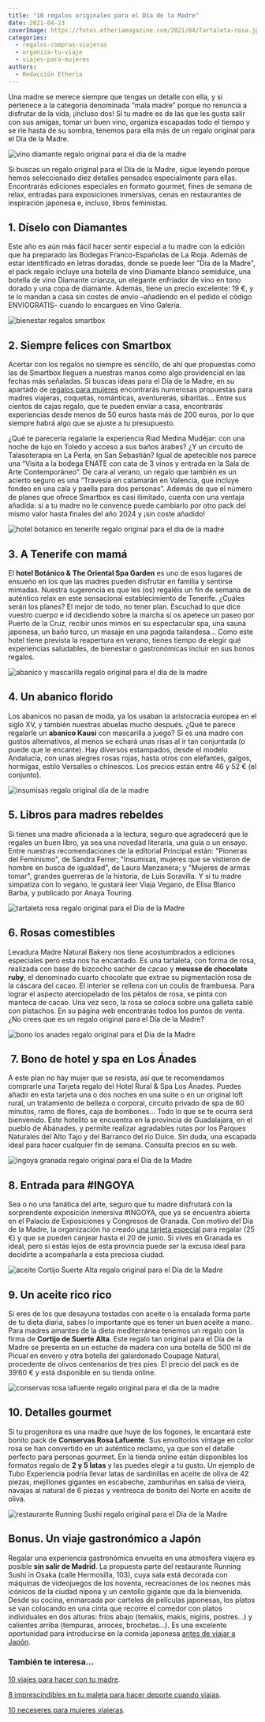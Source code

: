 ```yaml
---
title: "10 regalos originales para el Día de la Madre"
date: 2021-04-23
coverImage: https://fotos.etheriamagazine.com/2021/04/Tartaleta-rosa.jpg
categories: 
  - regalos-compras-viajeras
  - organiza-tu-viaje
  - viajes-para-mujeres
authors: 
  - Redacción Etheria
---
```


Una madre se merece siempre que tengas un detalle con ella, y si pertenece a la 
categoría denominada “mala madre” porque no renuncia a disfrutar de la vida, ¡incluso 
dos! Si tu madre es de las que les gusta salir con sus amigas, tomar un buen vino, 
organiza escapadas todo el tiempo y se ríe hasta de su sombra, tenemos para ella más de 
un regalo original para el Día de la Madre. 

![vino diamante regalo original para el dia de la madre](https://fotos.etheriamagazine.com/2021/04/vino-diamante-dia-madre-859x1024.jpg "Pack Diamante para el Día de la Madre.")

Si buscas un regalo original para el Día de la Madre, sigue leyendo porque hemos 
seleccionado diez detalles pensados especialmente para ellas. Encontrarás ediciones 
especiales en formato gourmet, fines de semana de relax, entradas para exposiciones 
inmersivas, cenas en restaurantes de inspiración japonesa e, incluso, libros feministas. 

## 1\. Díselo con Diamantes

Este año es aún más fácil hacer sentir especial a tu madre con la edición que ha 
preparado las Bodegas Franco-Españolas de La Rioja. Además de estar identificado en 
letras doradas, donde se puede leer "Día de la Madre", el pack regalo incluye una 
botella de vino Diamante blanco semidulce, una botella de vino Diamante crianza, un 
elegante enfriador de vino en tono dorado y una copa de diamante. Además, tiene un 
precio excelente: 19 €, y te lo mandan a casa sin costes de envío –añadiendo en el 
pedido el código ENVIOGRATIS– cuando lo encargues en Vino Galería. 

![bienestar regalos smartbox](https://fotos.etheriamagazine.com/2021/04/regalos-originales-mujeres.jpg "Regalos originales de Smartbox.© Alain Caishan")

## 2\. Siempre felices con Smartbox

Acertar con los regalos no siempre es sencillo, de ahí que propuestas como las de 
Smartbox lleguen a nuestras manos como algo providencial en las fechas más señaladas. Si 
buscas ideas para el Día de la Madre, en su apartado de [regalos para 
mujeres](https://www.smartbox.com/es/caja-regalo-para-ella/) encontrarás numerosas 
propuestas para madres viajeras, coquetas, románticas, aventureras, sibaritas… Entre sus 
cientos de cajas regalo, que te pueden enviar a casa, encontrarás experiencias desde 
menos de 50 euros hasta más de 200 euros, por lo que siempre habrá algo que se ajuste a 
tu presupuesto. 

¿Qué te parecería regalarle la experiencia Riad Medina Mudéjar: con una noche de lujo en 
Toledo y acceso a sus baños árabes? ¿Y un circuito de Talasoterapia en La Perla, en San 
Sebastián? Igual de apetecible nos parece una “Visita a la bodega ENATE con cata de 3 
vinos y entrada en la Sala de Arte Contemporáneo”. De cara al verano, un regalo que 
también es un acierto seguro es una “Travesía en catamarán en Valencia, que incluye 
fondeo en una cala y paella para dos personas”. Además de que el número de planes que 
ofrece Smartbox es casi ilimitado, cuenta con una ventaja añadida: si a tu madre no le 
convence puede cambiarlo por otro pack del mismo valor hasta finales del año 2024 y ¡sin 
coste añadido! 

![hotel botanico en tenerife regalo original para el dia de la madre](https://fotos.etheriamagazine.com/2021/04/hotel-botanico-Bill-Clinton-Suite-Jacuzzi.jpg "Suite con jacuzzi Bill Clinton, del Hotel Botánico.")

## 3\. A Tenerife con mamá

El **hotel Botánico & The Oriental Spa Garden** es uno de esos lugares de ensueño en los 
que las madres pueden disfrutar en familia y sentirse mimadas. Nuestra sugerencia es que 
les (os) regaléis un fin de semana de auténtico relax en este sensacional 
establecimiento de Tenerife. ¿Cuáles serán los planes? El mejor de todo, no tener plan. 
Escuchad lo que dice vuestro cuerpo e id decidiendo sobre la marcha si os apetece un 
paseo por Puerto de la Cruz, recibir unos mimos en su espectacular spa, una sauna 
japonesa, un baño turco, un masaje en una pagoda tailandesa… Como este hotel tiene 
prevista la reapertura en verano, tienes tiempo de elegir qué experiencias saludables, 
de bienestar o gastronómicas incluir en sus bonos regalos. 

![abanico y mascarilla regalo original para el dia de la madre](https://fotos.etheriamagazine.com/2021/04/pack-andalucia-abanico-regalo.jpg "Pack Kausi Andalucía de abanico y mascarilla.")

## 4\. Un abanico florido

Los abanicos no pasan de moda, ya los usaban la aristocracia europea en el siglo XV, y 
también nuestras abuelas mucho después. ¿Qué te parece regalarle un **abanico Kausi** 
con mascarilla a juego? Si es una madre con gustos alternativos, al menos se echará unas 
risas al ir tan conjuntada (o puede que le encante). Hay diversos estampados, desde el 
modelo Andalucía, con unas alegres rosas rojas, hasta otros con elefantes, galgos, 
hormigas, estilo Versalles o chinescos. Los precios están entre 46 y 52 € (el conjunto). 

![insumisas regalo original dia de la madre](https://fotos.etheriamagazine.com/2021/04/insumisas-libro-feminista-691x1024.jpg "Libro Insumisas. Ed. Principal")

## 5\. Libros para madres rebeldes

Si tienes una madre aficionada a la lectura, seguro que agradecerá que le regales un 
buen libro, ya sea una novedad literaria, una guía o un ensayo. Entre nuestras 
recomendaciones de la editorial Principal están: "Pioneras del Feminismo", de Sandra 
Ferrer; "Insumisas, mujeres que se vistieron de hombre en busca de igualdad", de Laura 
Manzanera; y "Mujeres de armas tomar", grandes guerreras de la historia, de Luis 
Soravilla. Y si tu madre simpatiza con lo vegano, le gustará leer Viaja Vegano, de Elisa 
Blanco Barba, y publicado por Anaya Touring. 

![tartaleta rosa regalo original para el Dia de la Madre](https://fotos.etheriamagazine.com/2021/04/Tartaleta-rosa.jpg "Tartaleta en forma de rosa de Levadura Madre.")

## 6\. Rosas comestibles

Levadura Madre Natural Bakery nos tiene acostumbrados a ediciones especiales pero esta 
nos ha encantado. Es una tartaleta, con forma de rosa, realizada con base de bizcocho 
sacher de cacao y **mousse de chocolate ruby**, el denominado cuarto chocolate que 
extrae su pigmentación rosa de la cáscara del cacao. El interior se rellena con un 
coulis de frambuesa. Para lograr el aspecto aterciopelado de los pétalos de rosa, se 
pinta con manteca de cacao. Una vez seco, la rosa se coloca sobre una galleta sablé con 
pistachos. En su página web encontrarás todos los puntos de venta. ¿No crees que es un 
regalo original para el Día de la Madre? 

![bono los anades regalo original para el Dia de la Madre](https://fotos.etheriamagazine.com/2019/07/Hotel-Los-anades-guadalajara.jpg "Fachada del hotel rural Los Ánades.")

##  7. Bono de hotel y spa en Los Ánades

A este plan no hay mujer que se resista, así que te recomendamos comprarle una Tarjeta 
regalo del Hotel Rural & Spa Los Ánades. Puedes añadir en esta tarjeta una o dos noches 
en una suite o en un original loft rural, un tratamiento de belleza o corporal, circuito 
privado de spa de 60 minutos, ramo de flores, caja de bombones… Todo lo que se te ocurra 
será bienvenido. Este hotelito se encuentra en la provincia de Guadalajara, en el pueblo 
de Abánades, y permite realizar agradables rutas por los Parques Naturales del Alto Tajo 
y del Barranco del río Dulce. Sin duda, una escapada ideal para hacer cualquier fin de 
semana. Consulta precios en su web. 

![ingoya granada regalo original para el Dia de la Madre](https://fotos.etheriamagazine.com/2021/04/expo-inngoya-granada.jpg "Exposición inmersiva #INGOYA, en Granada.")

## 8\. Entrada para #INGOYA

Sea o no una fanática del arte, seguro que tu madre disfrutará con la sorprendente 
exposición inmersiva #INGOYA, que ya se encuentra abierta en el Palacio de Exposiciones 
y Congresos de Granada. Con motivo del Día de la Madre, la organización ha creado [una 
tarjeta especial](http://www.ingoya.com/) para regalar (25 €) y que se pueden canjear 
hasta el 20 de junio. Si vives en Granada es ideal, pero si estás lejos de esta 
provincia puede ser la excusa ideal para decidirte a acompañarla a esta preciosa ciudad. 

![aceite Cortijo Suerte Alta regalo original para el Dia de la Madre](https://fotos.etheriamagazine.com/2021/04/aceite-suerte-Alta.jpg "Pack de aceite del Cortijo Suerte Alta.")

## 9\. Un aceite rico rico

Si eres de los que desayuna tostadas con aceite o la ensalada forma parte de tu dieta 
diaria, sabes lo importante que es tener un buen aceite a mano. Para madres amantes de 
la dieta mediterránea tenemos un regalo con la firma de **Cortijo de Suerte Alta**. Este 
regalo tan original para el Día de la Madre se presenta en un estuche de madera con una 
botella de 500 ml de Picual en envero y otra botella del galardonado Coupage Natural, 
procedente de olivos centenarios de tres pies. El precio del pack es de 39’60 € y está 
disponible en su tienda online. 

![conservas rosa lafuente regalo original para el dia de la madre](https://fotos.etheriamagazine.com/2021/04/Rosa-Lafuente-latas.jpg "Conservas de Rosa Lafuente.")

## 10\. Detalles gourmet

Si tu progenitora es una madre que huye de los fogones, le encantará este bonito pack de 
**Conservas Rosa Lafuente**. Sus envoltorios vintage en color rosa se han convertido en 
un auténtico reclamo, ya que son el detalle perfecto para personas gourmet. En la tienda 
online están disponibles los formatos regalo de **2 y 5 latas** y las puedes elegir a tu 
gusto. Un ejemplo de Tubo Experiencia podría llevar latas de sardinillas en aceite de 
oliva de 42 piezas, mejillones gigantes en escabeche, zamburiñas en salsa de vieira, 
navajas al natural de 6 piezas y ventresca de bonito del Norte en aceite de oliva. 

![restaurante Running Sushi regalo original para el Dia de la Madre](https://fotos.etheriamagazine.com/2021/04/restaurante-running-sushi.jpg "Restaurante Running Sushi, en Madrid.")

## Bonus. Un viaje gastronómico a Japón

Regalar una experiencia gastronómica envuelta en una atmósfera viajera es posible **sin 
salir de Madrid**. La propuesta parte del restaurante Running Sushi in Osaka (calle 
Hermosilla, 103), cuya sala está decorada con máquinas de videojuegos de los noventa, 
recreaciones de los neones más icónicos de la ciudad nipona y un centollo gigante que da 
la bienvenida. Desde su cocina, enmarcada por carteles de películas japonesas, los 
platos se van colocando en una cinta que recorre el comedor con platos individuales en 
dos alturas: fríos abajo (temakis, makis, nigiris, postres…) y calientes arriba 
(tempuras, arroces, brochetas…). Es una excelente oportunidad para introducirse en la 
comida japonesa [antes de viajar a 
Japón](https://etheriamagazine.com/2019/06/18/como-organizar-un-viaje-a-japon/). 

### También te interesa...

[10 viajes para hacer con tu 
madre](https://etheriamagazine.com/2021/04/19/10-viajes-para-hacer-con-madres-viajeras/). 

[8 imprescindibles en tu maleta para hacer deporte cuando 
viajas](https://etheriamagazine.com/2020/10/19/8-imprescindibles-maleta-para-hacer-deporte/). 

[10 neceseres para mujeres 
viajeras](https://etheriamagazine.com/2019/10/10/10-neceseres-viaje-o-regalos-para-mujeres-viajeras/).

